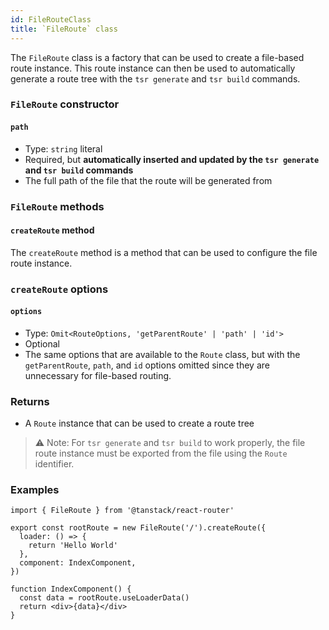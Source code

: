 ```yaml
---
id: FileRouteClass
title: `FileRoute` class
---
```



The `FileRoute` class is a factory that can be used to create a file-based route instance. This route instance can then be used to automatically generate a route tree with the `tsr generate` and `tsr build` commands.

### `FileRoute` constructor

#### `path`

- Type: `string` literal
- Required, but **automatically inserted and updated by the `tsr generate` and `tsr build` commands**
- The full path of the file that the route will be generated from

### `FileRoute` methods

#### `createRoute` method

The `createRoute` method is a method that can be used to configure the file route instance.

### `createRoute` options

#### `options`

- Type: `Omit<RouteOptions, 'getParentRoute' | 'path' | 'id'>`
- Optional
- The same options that are available to the `Route` class, but with the `getParentRoute`, `path`, and `id` options omitted since they are unnecessary for file-based routing.

### Returns

- A `Route` instance that can be used to create a route tree

> ⚠️ Note: For `tsr generate` and `tsr build` to work properly, the file route instance must be exported from the file using the `Route` identifier.

### Examples

```tsx
import { FileRoute } from '@tanstack/react-router'

export const rootRoute = new FileRoute('/').createRoute({
  loader: () => {
    return 'Hello World'
  },
  component: IndexComponent,
})

function IndexComponent() {
  const data = rootRoute.useLoaderData()
  return <div>{data}</div>
}
```
